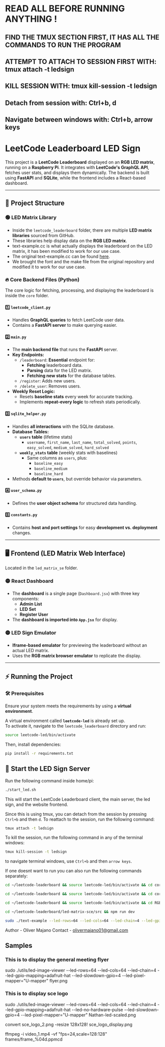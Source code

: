 # READ ALL BEFORE RUNNING ANYTHING !

## FIND THE TMUX SECTION FIRST, IT HAS ALL THE COMMANDS TO RUN THE PROGRAM
## ATTEMPT TO ATTACH TO SESSION FIRST WITH: tmux attach -t ledsign
## KILL SESSION WITH: tmux kill-session -t ledsign
## Detach from session with: Ctrl+b, d
## Navigate between windows with: Ctrl+b, arrow keys

# LeetCode Leaderboard LED Sign

This project is a **LeetCode Leaderboard** displayed on an **RGB LED matrix**, running on a **Raspberry Pi**. It integrates with **LeetCode's GraphQL API**, fetches user stats, and displays them dynamically. The backend is built using **FastAPI** and **SQLite**, while the frontend includes a React-based dashboard.

---

## 📂 Project Structure

### 🟢 LED Matrix Library
- Inside the `leetcode_leaderboard` folder, there are multiple **LED matrix libraries** sourced from GitHub.
- These libraries help display data on the **RGB LED matrix**.
- text-example.cc is what actually displays the leaderboard on the LED matrix, it has been modified to work for our use case.
- The original text-example.cc can be found [here](https://github.com/hzeller/rpi-rgb-led-matrix/blob/master/utils/text-example.cc).
- We brought the font and the make file from the original repository and modified it to work for our use case.

### 🔥 Core Backend Files (Python)
The core logic for fetching, processing, and displaying the leaderboard is inside the `core` folder.

#### 1️⃣ `leetcode_client.py`
- Handles **GraphQL queries** to fetch LeetCode user data.
- Contains a **FastAPI server** to make querying easier.

#### 2️⃣ `main.py`
- The **main backend file** that runs the **FastAPI** server.
- **Key Endpoints:**
  - `/leaderboard`: **Essential** endpoint for:
    - **Fetching** leaderboard data.
    - **Parsing** data for the LED matrix.
    - **Fetching new stats** for the database tables.
  - `/register`: Adds new users.
  - `/delete_user`: Removes users.
- **Weekly Reset Logic:** 
  - Resets **baseline stats** every week for accurate tracking.
  - Implements **repeat-every logic** to refresh stats periodically.

#### 3️⃣ `sqlite_helper.py`
- Handles **all interactions** with the SQLite database.
- **Database Tables:**
  - **`users` table** (lifetime stats)
    - `username`, `first_name`, `last_name`, `total_solved`, `points`, `easy_solved`, `medium_solved`, `hard_solved`
  - **`weekly_stats` table** (weekly stats with baselines)
    - Same columns as `users`, plus:
      - `baseline_easy`
      - `baseline_medium`
      - `baseline_hard`
- Methods **default to `users`**, but override behavior via parameters.

#### 4️⃣ `user_schema.py`
- Defines the **user object schema** for structured data handling.

#### 5️⃣ `constants.py`
- Contains **host and port settings** for easy **development vs. deployment** changes.

---

## 🖥️ Frontend (LED Matrix Web Interface)
Located in the `led_matrix_se` folder.

### 🟡 React Dashboard
- The **dashboard** is a single page (`Dashboard.jsx`) with three key components:
  - **Admin List**
  - **LED Set**
  - **Register User**
- The **dashboard is imported into `App.jsx`** for display.

### 🟡 LED Sign Emulator
- **Iframe-based emulator** for previewing the leaderboard without an actual LED matrix.
- Uses the **RGB matrix browser emulator** to replicate the display.

---

## ⚡ Running the Project

### 🛠️ Prerequisites
Ensure your system meets the requirements by using a **virtual environment**.

A virtual environment called **`leetcode-led`** is already set up.  
To activate it, navigate to the `leetcode_leaderboard` directory and run:

```bash
source leetcode-led/bin/activate
```
Then, install dependencies:

```bash
pip install -r requirements.txt
```

## 🚀 Start the LED Sign Server
Run the following command inside home/pi:
```bash
./start_led.sh
```

This will start the LeetCode Leaderboard client, the main server, the led sign, and the website frontend.

Since this is using tmux, you can detach from the session by pressing `Ctrl+b` and then `d`.
To reattach to the session, run the following command:
```bash
tmux attach -t ledsign
```
To kill the session, run the following command in any of the terminal windows:
```bash
tmux kill-session -t ledsign
``` 
to navigate terminal windows, use `Ctrl+b` and then `arrow keys`.

If one doesnt want to run you can also run the following commands separately:

```bash
cd ~/leetcode-leaderboard && source leetcode-led/bin/activate && cd core_files && python3 leetcode_client.py
```
```bash
cd ~/leetcode-leaderboard && source leetcode-led/bin/activate && cd core_files && python3 main.py
```
```bash
cd ~/leetcode-leaderboard && source leetcode-led/bin/activate && cd RGBMatrixEmulator/samples && python3 leaderboard.py --led-rows=128 --led-cols=64 --led-chain=2
```
```bash
cd ~/leetcode-leaderboard/led-matrix-sce/src && npm run dev
```
```bash
sudo ./text-example --led-rows=64 --led-cols=64 --led-chain=4 --led-gpio-mapping=adafruit-hat --led-slowdown-gpio=4 --led-pixel-mapper="U-mapper"
```

Author - Oliver Majano
Contact - olivermajano01@gmail.com

## Samples
### This is to display the general meeting flyer
sudo ./utils/led-image-viewer --led-rows=64 --led-cols=64 --led-chain=4 --led-gpio-mapping=adafruit-hat --led-slowdown-gpio=4 --led-pixel-mapper="U-mapper" flyer.png
### This is to display sce logo
sudo ./utils/led-image-viewer --led-rows=64 --led-cols=64 --led-chain=4 --led-gpio-mapping=adafruit-hat --led-no-hardware-pulse --led-slowdown-gpio=4 --led-pixel-mapper="U-mapper" Nathan-led-scaled.png



convert sce_logo_2.png -resize 128x128! sce_logo_display.png


ffmpeg -i video_1.mp4 -vf "fps=24,scale=128:128" frames/frame_%04d.ppmcd